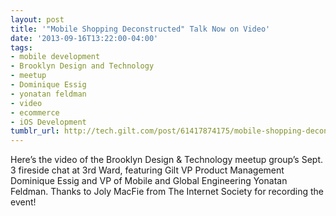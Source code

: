 ```yaml
---
layout: post
title: '"Mobile Shopping Deconstructed" Talk Now on Video'
date: '2013-09-16T13:22:00-04:00'
tags:
- mobile development
- Brooklyn Design and Technology
- meetup
- Dominique Essig
- yonatan feldman
- video
- ecommerce
- iOS Development
tumblr_url: http://tech.gilt.com/post/61417874175/mobile-shopping-deconstructed-talk-now-on-video
---
```


Here’s the video of the Brooklyn Design & Technology meetup group’s Sept. 3 fireside chat at 3rd Ward, featuring Gilt VP Product Management Dominique Essig and VP of Mobile and Global Engineering Yonatan Feldman. Thanks to Joly MacFie from The Internet Society for recording the event!

